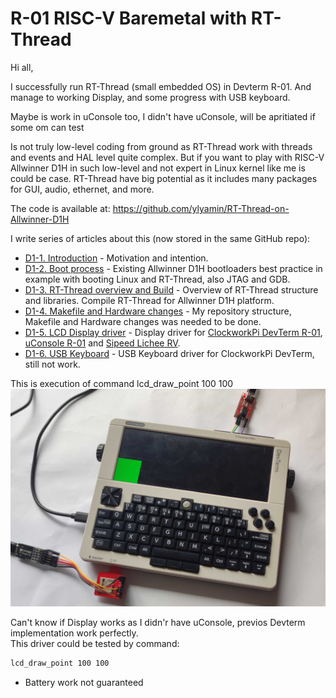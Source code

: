 # R-01 RISC-V Baremetal with RT-Thread

Hi all,

I successfully run RT-Thread (small embedded OS) in Devterm R-01.
And manage to working Display, and some progress with USB keyboard.

Maybe is work in uConsole too, I didn't have uConsole, will be apritiated if some om can test 


Is not truly low-level coding from ground as RT-Thread work with threads and events and HAL level quite complex.
But if you want to play with RISC-V Allwinner D1H in such low-level and not expert in Linux kernel like me is could be case.
RT-Thread have big potential as it includes many packages for GUI, audio, ethernet, and more.

The code is available at: https://github.com/ylyamin/RT-Thread-on-Allwinner-D1H <br>

I write series of articles about this (now stored in the same GitHub repo):

- [D1-1. Introduction](D1_1_introduction.md) - Motivation and intention.
- [D1-2. Boot process](D1_2_boot_process.md) - Existing Allwinner D1H bootloaders best practice in example with booting Linux and RT-Thread, also JTAG and GDB.
- [D1-3. RT-Thread overview and Build](D1_3_rtt_overview_and_build.md) - Overview of RT-Thread structure and libraries. Compile RT-Thread for Allwinner D1H platform.
- [D1-4. Makefile and Hardware changes](D1_4_make_and_hw.md) - My repository structure, Makefile and Hardware changes was needed to be done.
- [D1-5. LCD Display driver](D1_5_lcd_driver.md) - Display driver for [ClockworkPi DevTerm R-01](https://www.clockworkpi.com/home-devterm), [uConsole R-01](https://www.clockworkpi.com/uconsole) and [Sipeed Lichee RV](https://wiki.sipeed.com/hardware/en/lichee/RV/Dock.html).
- [D1-6. USB Keyboard](D1_6_usb_keyboard.md) - USB Keyboard driver for ClockworkPi DevTerm, still not work.

This is execution of command lcd_draw_point 100 100
![devterm_lcd_mipi_work.jpg](Pics/devterm_lcd_mipi_work.jpg)

Can't know if Display works as I didn'r have uConsole, previos Devterm implementation work perfectly.<br>
This driver could be tested by command:
```sh
lcd_draw_point 100 100
```

- Battery work not guaranteed